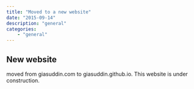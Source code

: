 ```yaml
---
title: "Moved to a new website"
date: "2015-09-14"
description: "general"
categories: 
    - "general"
---
```


## New website

moved from giasuddin.com to giasuddin.github.io.
This website is under construction.
